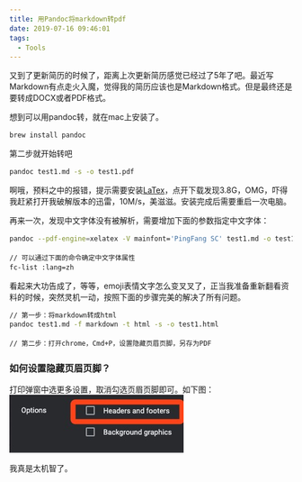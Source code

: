 ```yaml
---
title: 用Pandoc将markdown转pdf
date: 2019-07-16 09:46:01
tags:
  - Tools
---
```


又到了更新简历的时候了，距离上次更新简历感觉已经过了5年了吧。最近写Markdown有点走火入魔，觉得我的简历应该也是Markdown格式。但是最终还是要转成DOCX或者PDF格式。

想到可以用pandoc转，就在mac上安装了。
```bash
brew install pandoc
```

第二步就开始转吧
```bash
pandoc test1.md -s -o test1.pdf
```

啊哦，预料之中的报错，提示需要安装[LaTex](https://tug.org/mactex/)，点开下载发现3.8G，OMG，吓得我赶紧打开我破解版本的迅雷，10M/s，美滋滋。安装完成后需要重启一次电脑。

再来一次，发现中文字体没有被解析，需要增加下面的参数指定中文字体：
```bash
pandoc --pdf-engine=xelatex -V mainfont='PingFang SC' test1.md -o test1.pdf

// 可以通过下面的命令确定中文字体属性
fc-list :lang=zh
```

看起来大功告成了，等等，emoji表情文字怎么变叉叉了，正当我准备重新翻看资料的时候，突然灵机一动，按照下面的步骤完美的解决了所有问题。

```bash
// 第一步：将markdown转成html
pandoc test1.md -f markdown -t html -s -o test1.html

// 第二步：打开chrome，Cmd+P，设置隐藏页眉页脚，另存为PDF
```

### 如何设置隐藏页眉页脚？

打印弹窗中选更多设置，取消勾选页眉页脚即可。如下图：
![取消勾选页眉页脚](./setting.jpg)

我真是太机智了。